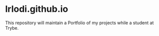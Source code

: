 # lrlodi.github.io
This repository will maintain a Portfolio of my projects while a student at Trybe.
